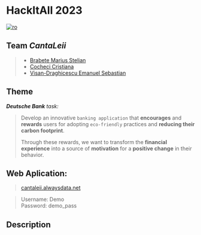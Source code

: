 # **HackItAll 2023**

[![ro](https://img.shields.io/badge/lang-ro-cornflowerblue.svg)](README.ro.md)
## Team ***CantaLeii***

>- [Brabete Marius Stelian](https://github.com/SadCarrotMaru)
>- [Cocheci Cristiana](https://github.com/Cristiana-Cocheci)
>- [Visan-Draghicescu Emanuel Sebastian](https://github.com/VSebastian8 "VSebastian8")

## Theme
_**Deutsche Bank** task:_

> Develop an innovative `banking application` that **encourages** and **rewards** users for adopting `eco-friendly` practices and **reducing their carbon footprint**.
>
> Through these rewards, we want to transform the **financial experience** into a source of **motivation** for a **positive change** in their behavior.

## Web Aplication:

> [cantaleii.alwaysdata.net](https://cantaleii.alwaysdata.net/php/check_login.php?username=Demo&password=demo_pass)

> Username: Demo <br>
> Password: demo_pass

## Description
